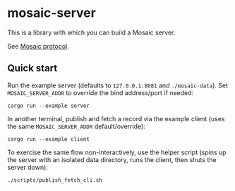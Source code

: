 mosaic-server
=============

This is a library with which you can build a Mosaic server.

See [Mosaic protocol](https://mikedilger.github.io/mosaic-spec/).

## Quick start

Run the example server (defaults to `127.0.0.1:8081` and `./mosaic-data`). Set `MOSAIC_SERVER_ADDR`
to override the bind address/port if needed:

```
cargo run --example server
```

In another terminal, publish and fetch a record via the example client (uses the same
`MOSAIC_SERVER_ADDR` default/override):

```
cargo run --example client
```

To exercise the same flow non-interactively, use the helper script (spins up the
server with an isolated data directory, runs the client, then shuts the server down):

```
./scripts/publish_fetch_cli.sh
```
